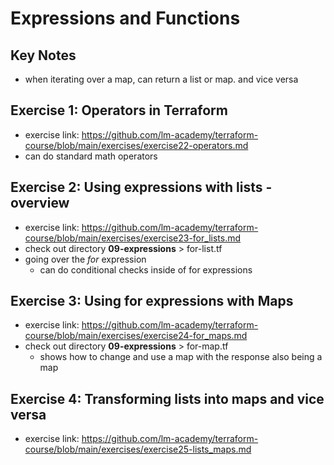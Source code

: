 # Expressions and Functions

## Key Notes
- when iterating over a map, can return a list or map. and vice versa

## Exercise 1:  Operators in Terraform
- exercise link: https://github.com/lm-academy/terraform-course/blob/main/exercises/exercise22-operators.md
- can do standard math operators

## Exercise 2: Using expressions with lists - overview
- exercise link: https://github.com/lm-academy/terraform-course/blob/main/exercises/exercise23-for_lists.md
- check out directory **09-expressions** > for-list.tf
- going over the *for* expression
    * can do conditional checks inside of for expressions

## Exercise 3: Using for expressions with Maps
- exercise link: https://github.com/lm-academy/terraform-course/blob/main/exercises/exercise24-for_maps.md
- check out directory **09-expressions** > for-map.tf
    * shows how to change and use a map with the response also being a map

## Exercise 4: Transforming lists into maps and vice versa
- exercise link: https://github.com/lm-academy/terraform-course/blob/main/exercises/exercise25-lists_maps.md
